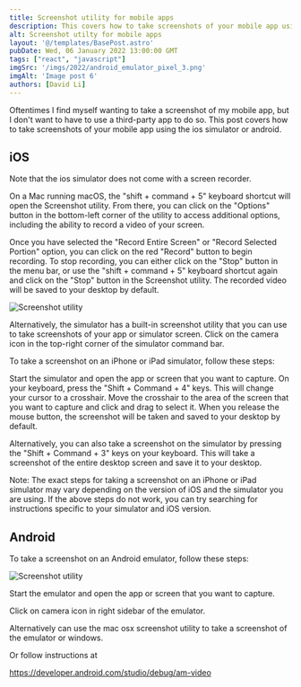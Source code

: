 ```yaml
---
title: Screenshot utility for mobile apps
description: This covers how to take screenshots of your mobile app using the ios simulator or android.
alt: Screenshot utilty for mobile apps
layout: '@/templates/BasePost.astro'
pubDate: Wed, 06 January 2022 13:00:00 GMT
tags: ["react", "javascript"]
imgSrc: '/imgs/2022/android_emulator_pixel_3.png'
imgAlt: 'Image post 6'
authors: [David Li]
---
```




Oftentimes I find myself wanting to take a screenshot of my mobile app, but I don't want to have to use a third-party app to do so. This post covers how to take screenshots of your mobile app using the ios simulator or android.

## iOS

Note that the ios simulator does not come with a screen recorder.

On a Mac running macOS, the "shift + command + 5" keyboard shortcut will open the Screenshot utility. From there, you can click on the "Options" button in the bottom-left corner of the utility to access additional options, including the ability to record a video of your screen.

Once you have selected the "Record Entire Screen" or "Record Selected Portion" option, you can click on the red "Record" button to begin recording. To stop recording, you can either click on the "Stop" button in the menu bar, or use the "shift + command + 5" keyboard shortcut again and click on the "Stop" button in the Screenshot utility. The recorded video will be saved to your desktop by default.

![Screenshot utility](/imgs/2022/shift_command_5.png)

Alternatively, the simulator has a built-in screenshot utility that you can use to take screenshots of your app or simulator screen. Click on the camera icon in the top-right corner of the simulator command bar.


To take a screenshot on an iPhone or iPad simulator, follow these steps:

Start the simulator and open the app or screen that you want to capture.
On your keyboard, press the "Shift + Command + 4" keys. This will change your cursor to a crosshair.
Move the crosshair to the area of the screen that you want to capture and click and drag to select it. When you release the mouse button, the screenshot will be taken and saved to your desktop by default.

Alternatively, you can also take a screenshot on the simulator by pressing the "Shift + Command + 3" keys on your keyboard. This will take a screenshot of the entire desktop screen and save it to your desktop.

Note: The exact steps for taking a screenshot on an iPhone or iPad simulator may vary depending on the version of iOS and the simulator you are using. If the above steps do not work, you can try searching for instructions specific to your simulator and iOS version.


## Android

To take a screenshot on an Android emulator, follow these steps:

![Screenshot utility](/imgs/2022/android_emulator_pixel_3.png)

Start the emulator and open the app or screen that you want to capture.

Click on camera icon in right sidebar of the emulator.

Alternatively can use the mac osx screenshot utility to take a screenshot of the emulator or windows.


Or follow instructions at 

https://developer.android.com/studio/debug/am-video

